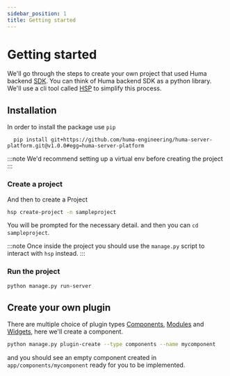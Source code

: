 ```yaml
---
sidebar_position: 1
title: Getting started
---
```


# Getting started

We'll go through the steps to create your own project that used Huma backend [SDK](/data-collection/backend/sdk/). You
can think of Huma backend SDK as a python library. We'll use a cli tool called [HSP](/data-collection/backend/hsp/) to
simplify this process.

## Installation

In order to install the package use `pip`

```shell
  pip install git+https://github.com/huma-engineering/huma-server-platform.git@v1.0.0#egg=huma-server-platform
```

:::note
We'd recommend setting up a virtual env before creating the project
:::

### Create a project

And then to create a Project

```bash
hsp create-project -n sampleproject
```

You will be prompted for the necessary detail. and then you can `cd sampleproject`.

:::note
Once inside the project you should use the `manage.py` script to interact with `hsp` instead.
:::

### Run the project

```bash
python manage.py run-server
```

## Create your own plugin

There are multiple choice of plugin
types [Components](/data-collection/backend/sdk/#components), [Modules](/data-collection/backend/sdk/#modules)
and [Widgets](/data-collection/backend/sdk/#widgets), here we'll create a component.

```bash
python manage.py plugin-create --type components --name mycomponent

```

and you should see an empty component created in `app/components/mycomponent` ready for you to be implemented.
